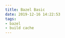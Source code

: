 ```yaml
---
title: Bazel Basic
date: 2019-12-16 14:22:53
tags:
- bazel
- build cache
---
```



<!--stackedit_data:
eyJoaXN0b3J5IjpbMzcyOTUxOTE0LC0yMjc3MzkyNTBdfQ==
-->